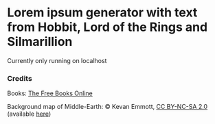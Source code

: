 # Lorem ipsum generator with text from Hobbit, Lord of the Rings and Silmarillion

Currently only running on localhost

### Credits

Books: [The Free Books Online](https://thefreebooksonline.net/series/Lord_of_the_Rings.html)

Background map of Middle-Earth: © Kevan Emmott, [CC BY-NC-SA 2.0](https://creativecommons.org/licenses/by-nc-sa/2.0/) (available [here](https://www.flickr.com/photos/kevan/38944425))
